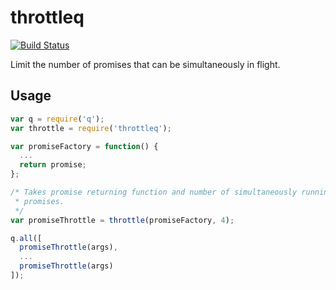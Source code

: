 # throttleq

[![Build Status](https://travis-ci.org/yola/throttleq.png)](https://travis-ci.org/yola/throttleq)

Limit the number of promises that can be simultaneously in flight.

## Usage

```javascript
var q = require('q');
var throttle = require('throttleq');

var promiseFactory = function() {
  ...
  return promise;
};

/* Takes promise returning function and number of simultaneously running
 * promises.
 */
var promiseThrottle = throttle(promiseFactory, 4);

q.all([
  promiseThrottle(args),
  ...
  promiseThrottle(args)
]);

```

